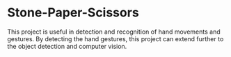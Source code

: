 # Stone-Paper-Scissors
This project is useful in detection and recognition of hand movements and gestures. By detecting the hand gestures, this project can extend further to the object detection and computer vision. 
